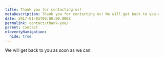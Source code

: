 ```yaml
---
title: Thank you for contacting us!
metaDescription: Thank you for contacting us! We will get back to you as soon as we can.
date: 2017-01-01T00:00:00.000Z
permalink: contact/thank-you/
parent: Contact
eleventyNavigation:
  hide: true
---
```


We will get back to you as soon as we can.